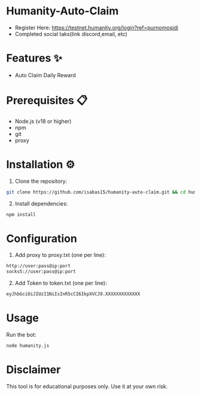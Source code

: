 # Humanity-Auto-Claim
- Register Here: https://testnet.humanity.org/login?ref=purnomosidi
- Completed social taks(link discord,email, etc)
# Features ✨
- Auto Claim Daily Reward
# Prerequisites 📋
- Node.js (v18 or higher)
- npm
- git
- proxy
# Installation ⚙️
1. Clone the repository:
```bash
git clone https://github.com/isabas15/humanity-auto-claim.git && cd humanity-auto-claim
```
2. Install dependencies:
```bash
npm install
```
# Configuration
1. Add proxy to proxy.txt (one per line):
```bash
http://user:pass@ip:port
socks5://user:pass@ip:port
```
2. Add Token to token.txt (one per line):
```bash
eyJhbGciOiJIUzI1NiIsInR5cCI6IkpXVCJ9.XXXXXXXXXXXXX
```
# Usage
Run the bot:
```bash
node humanity.js
```
# Disclaimer
This tool is for educational purposes only. Use it at your own risk.